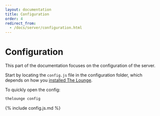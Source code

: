 ```yaml
---
layout: documentation
title: Configuration
order: 4
redirect_from:
  - /docs/server/configuration.html
---
```


# Configuration

This part of the documentation focuses on the configuration of the server.

Start by locating the `config.js` file in the configuration folder, which
depends on how you [installed The Lounge](/docs/install_and_update.html).

To quickly open the config:

```sh
thelounge config
```

<!--
Content for the following is generated by this script in the main repo:
https://github.com/thelounge/lounge/blob/master/scripts/generate-config-doc.js
-->

{% include config.js.md %}
